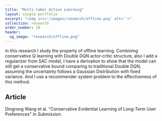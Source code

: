 ```yaml
---
title: "Multi-label Active Learning"
layout: single-portfolio
excerpt: "<img src='/images/research/offline.png' alt=''>"
collection: research
order_number: 10
header: 
  og_image: "research/offline.png"
---
```


In this research I study the property of offline learning. Combining conservative Q learning with Double DQN actor-critic structure, also I add a regularizer from SAC model,
I have a derivation to show that the model can still get a conservative bound comparing to traditional Double DQN, assuming the uncertainty follows a Gaussian Distribution with fixed variance.
And I use a recommender system problem to the effectiveness of this method.
## Article

Dingrong Wang et al. "Conservative Evidential Learning of Long-Term User Preferences" *In Submission*.

[//]: # (>)
[//]: # ([Article]&#40;https://doi.org/10.1177/07388942211015242&#41;{: .btn--research} [Preprint]&#40;/files/pdf/research/Turning the Lights on.pdf&#41;{: .btn--research} [Supplemental Information]&#40;/files/pdf/research/Turning the Lights on SI.pdf&#41;{: .btn--research} [Replication Archive]&#40;https://journals.sagepub.com/doi/suppl/10.1177/07388942211015242&#41;{: .btn--research} [GitHub Repo]&#40;https://github.com/jayrobwilliams/conflict-preemption&#41;{: .btn--research} [Poster]&#40;/files/pdf/research/PSS 2018 Poster.pdf&#41;{: .btn--research})
